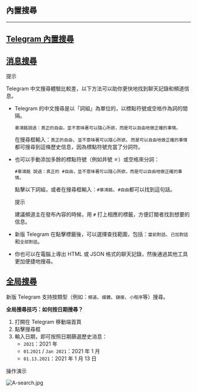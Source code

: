 ## 內置搜尋

---

## [Telegram 內置搜尋](#telegram內置搜尋)

## [消息搜尋](#消息搜尋)

提示

Telegram 中文搜尋體驗比較差，以下方法可以助你更快地找到聊天記錄和頻道信息。

- Telegram 的中文搜尋是以「詞組」為單位的，以標點符號或空格作為詞的間隔。

  `辜鴻銘說過：真正的自由，並不意味著可以隨心所欲，而是可以自由地做正確的事情。`

  在搜尋框輸入：`真正的自由`、`並不意味著可以隨心所欲`、`而是可以自由地做正確的事情`都可搜尋到這條歷史信息，因為標點符號充當了分詞符。

- 也可以手動添加多餘的標點符號（例如井號 `＃`）或空格來分詞：

  `#辜鴻銘 說過：真正的 #自由，並不意味著可以隨心所欲，而是可以自由地做正確的事情。`

  點擊以下詞組，或者在搜尋框輸入：`#辜鴻銘`、`#自由`都可以找到這句話。

  提示

  建議頻道主在發布內容的時候，用 `#` 打上相應的標籤，方便訂閱者找到想要的信息。

- 新版 Telegram 在點擊標籤後，可以選擇查找範圍，包括：`當前對話`、`已加對話`和`全部對話`。
- 你也可以在電腦上導出 HTML 或 JSON 格式的聊天記錄，然後通過其他工具更加便捷地搜尋。

## [全局搜尋](#全局搜尋)

新版 Telegram 支持按類型（例如：`頻道`、`媒體`、`鏈接`、`小程序`等）搜尋。

**全局搜尋技巧：如何按日期搜尋？**

1.  打開在 Telegram 移動端首頁
2.  點擊搜尋框
3.  輸入日期，即可按照日期篩選歷史消息：
    - `2021`：2021 年
    - `01`.`2021` / `Jan 2021`：2021 年 1 月
    - `01.13.2021`：2021 年 1 月 13 日

操作演示

![A-search.jpg](https://cdn.jsdelivr.net/gh/tgwiki/images/A/search.jpg)